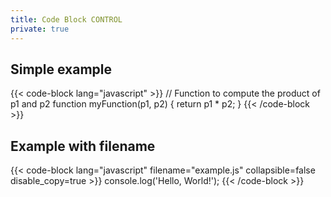 ```yaml
---
title: Code Block CONTROL
private: true
---
```


## Simple example

{{< code-block lang="javascript" >}}
// Function to compute the product of p1 and p2
function myFunction(p1, p2) {
  return p1 * p2;
}
{{< /code-block >}}

## Example with filename

{{< code-block lang="javascript" filename="example.js" collapsible=false disable_copy=true >}}
console.log('Hello, World!');
{{< /code-block >}}